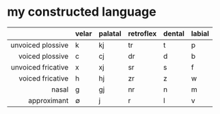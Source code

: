 # my constructed language

|                    | velar | palatal | retroflex | dental | labial |
| -----------------: | :---- | :------ | :-------- | :----- | :----- |
|  unvoiced plossive | k     | kj      | tr        | t      | p      |
|    voiced plossive | c     | cj      | dr        | d      | b      |
| unvoiced fricative | x     | xj      | sr        | s      | f      |
|   voiced fricative | h     | hj      | zr        | z      | w      |
|              nasal | g     | gj      | nr        | n      | m      |
|        approximant | ∅     | j       | r         | l      | v      |
